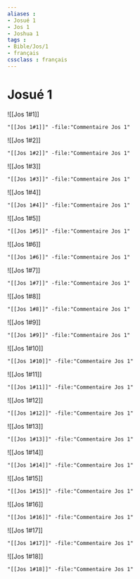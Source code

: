 ```yaml
---
aliases : 
- Josué 1
- Jos 1
- Joshua 1
tags : 
- Bible/Jos/1
- français
cssclass : français
---
```


# Josué 1

![[Jos 1#1]]

```query
"[[Jos 1#1]]" -file:"Commentaire Jos 1"
```

![[Jos 1#2]]

```query
"[[Jos 1#2]]" -file:"Commentaire Jos 1"
```

![[Jos 1#3]]

```query
"[[Jos 1#3]]" -file:"Commentaire Jos 1"
```

![[Jos 1#4]]

```query
"[[Jos 1#4]]" -file:"Commentaire Jos 1"
```

![[Jos 1#5]]

```query
"[[Jos 1#5]]" -file:"Commentaire Jos 1"
```

![[Jos 1#6]]

```query
"[[Jos 1#6]]" -file:"Commentaire Jos 1"
```

![[Jos 1#7]]

```query
"[[Jos 1#7]]" -file:"Commentaire Jos 1"
```

![[Jos 1#8]]

```query
"[[Jos 1#8]]" -file:"Commentaire Jos 1"
```

![[Jos 1#9]]

```query
"[[Jos 1#9]]" -file:"Commentaire Jos 1"
```

![[Jos 1#10]]

```query
"[[Jos 1#10]]" -file:"Commentaire Jos 1"
```

![[Jos 1#11]]

```query
"[[Jos 1#11]]" -file:"Commentaire Jos 1"
```

![[Jos 1#12]]

```query
"[[Jos 1#12]]" -file:"Commentaire Jos 1"
```

![[Jos 1#13]]

```query
"[[Jos 1#13]]" -file:"Commentaire Jos 1"
```

![[Jos 1#14]]

```query
"[[Jos 1#14]]" -file:"Commentaire Jos 1"
```

![[Jos 1#15]]

```query
"[[Jos 1#15]]" -file:"Commentaire Jos 1"
```

![[Jos 1#16]]

```query
"[[Jos 1#16]]" -file:"Commentaire Jos 1"
```

![[Jos 1#17]]

```query
"[[Jos 1#17]]" -file:"Commentaire Jos 1"
```

![[Jos 1#18]]

```query
"[[Jos 1#18]]" -file:"Commentaire Jos 1"
```

